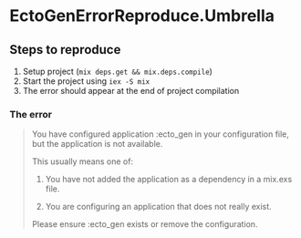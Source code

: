 # EctoGenErrorReproduce.Umbrella

## Steps to reproduce
1. Setup project (`mix deps.get && mix.deps.compile`)
2. Start the project using `iex -S mix`
3. The error should appear at the end of project compilation

### The error
> You have configured application :ecto_gen in your configuration file,
> but the application is not available.
> 
> This usually means one of:
> 
>   1. You have not added the application as a dependency in a mix.exs file.
> 
>   2. You are configuring an application that does not really exist.
> 
> Please ensure :ecto_gen exists or remove the configuration.
